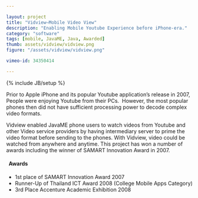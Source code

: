 ```yaml
---

layout: project
title: "Vidview–Mobile Video View"
description: "Enabling Mobile Youtube Experience before iPhone-era."
category: "software"
tags: [mobile, JavaME, Java, Awarded]
thumb: assets/vidview/vidview.png
figure: "/assets/vidview/vidview.png"

vimeo-id: 34350414

---
```

<!--youtube: http://www.youtube.com/embed/bbDOpRBIN6c-->
{% include JB/setup %}

Prior to Apple iPhone and its popular Youtube application’s release in 2007,  People were enjoying Youtube from their PCs.   However, the most popular phones then did not have sufficient processing power to decode complex video formats.

Vidview enabled JavaME phone users to watch videos from Youtube and other Video service providers by having intermediary server to prime the video format before sending to the phones. With Vidview, video could be watched from anywhere and anytime.  This project has won a number of awards including the winner of SAMART Innovation Award in 2007.

<h4 class="award"><i class="icon-star">&nbsp;</i> Awards</h4>

* 1st place of SAMART Innovation Award 2007
* Runner-Up of Thailand ICT Award 2008 (College Mobile Apps Category)
* 3rd Place Accenture Academic Exhibition 2008